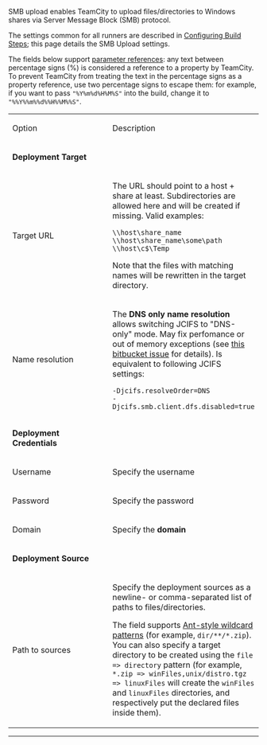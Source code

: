 [//]: # (title: SMB Upload)
[//]: # (auxiliary-id: SMB Upload)

SMB upload enables TeamCity to upload files/directories to Windows shares via Server Message Block (SMB) protocol. 

The settings common for all runners are described in [Configuring Build Steps](configuring-build-steps.md); this page details the SMB Upload settings.

<tip>

The fields below support [parameter references](predefined-build-parameters.md): any text between percentage signs (%) is considered a reference to a property by TeamCity. To prevent TeamCity from treating the text in the percentage signs as a property reference, use two percentage signs to escape them: for example, if you want to pass `"%Y%m%d%H%M%S"` into the build, change it to `"%%Y%%m%%d%%H%%M%%S"`.
</tip>

<table><tr>

<td width="200">

Option

</td>

<td>

Description

</td></tr><tr>

<td>

__Deployment Target__

</td>

<td></td>

</tr><tr>

<td>

Target URL

</td>

<td>

The URL should point to a host \+ share at least. Subdirectories are allowed here and will be created if missing. Valid examples:


```Shell
\\host\share_name
\\host\share_name\some\path
\\host\c$\Temp
```

Note that the files with matching names will be rewritten in the target directory.

</td></tr><tr>

<td>

Name resolution

</td>

<td>

The __DNS only name resolution__ allows switching  JCIFS to "DNS\-only" mode. May fix perfomance or out of memory exceptions (see [this bitbucket issue](https://bitbucket.org/nskvortsov/deployer/issue/20/out-of-memory-exception) for details). Is equivalent to following JCIFS settings:


```Shell
-Djcifs.resolveOrder=DNS
-Djcifs.smb.client.dfs.disabled=true
```

</td></tr><tr>

<td>

__Deployment Credentials__

</td>

<td></td>

</tr><tr>

<td>

Username

</td>

<td>

Specify the username

</td></tr><tr>

<td>

Password

</td>

<td>

Specify the password

</td></tr><tr>

<td>

Domain

</td>

<td>

Specify the __domain__

</td></tr><tr>

<td>

__Deployment Source__

</td>

<td></td>

</tr><tr>

<td>

Path to sources

</td>

<td>

Specify the deployment sources as a newline- or comma-separated list of paths to files/directories.

The field supports [Ant-style wildcard patterns](wildcards.md#Antlike+Wildcards) (for example, `dir/**/*.zip`).   
You can also specify a target directory to be created using the `file => directory` pattern (for example, `*.zip => winFiles,unix/distro.tgz => linuxFiles` will create the `winFiles` and `linuxFiles` directories, and respectively put the declared files inside them).

</td></tr></table>

__ __